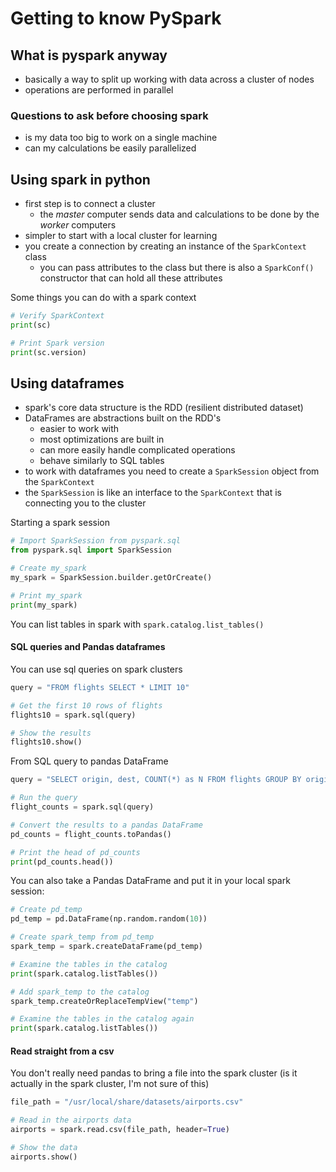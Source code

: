 # Getting to know PySpark

## What is pyspark anyway
- basically a way to split up working with data across a cluster of nodes
- operations are performed in parallel

### Questions to ask before choosing spark
- is my data too big to work on a single machine
- can my calculations be easily parallelized

## Using spark in python
- first step is to connect a cluster
    - the _master_ computer sends data and calculations to be done by the _worker_ computers
- simpler to start with a local cluster for learning
- you create a connection by creating an instance of the `SparkContext` class
    - you can pass attributes to the class but there is also a `SparkConf()` constructor that can hold all these attributes

Some things you can do with a spark context
```python
# Verify SparkContext
print(sc)

# Print Spark version
print(sc.version)
```
## Using dataframes
- spark's core data structure is the RDD (resilient distributed dataset)
- DataFrames are abstractions built on the RDD's
    - easier to work with 
    - most optimizations are built in
    - can more easily handle complicated operations
    - behave similarly to SQL tables
- to work with dataframes you need to create a `SparkSession` object from the `SparkContext`  
- the `SparkSession` is like an interface to the `SparkContext` that is connecting you to the cluster

Starting a spark session
```python
# Import SparkSession from pyspark.sql
from pyspark.sql import SparkSession

# Create my_spark
my_spark = SparkSession.builder.getOrCreate()

# Print my_spark
print(my_spark)
```
You can list tables in spark with `spark.catalog.list_tables()`

#### SQL queries and Pandas dataframes
You can use sql queries on spark clusters
```python
query = "FROM flights SELECT * LIMIT 10"

# Get the first 10 rows of flights
flights10 = spark.sql(query)

# Show the results
flights10.show()
```
From SQL query to pandas DataFrame
```python
query = "SELECT origin, dest, COUNT(*) as N FROM flights GROUP BY origin, dest"

# Run the query
flight_counts = spark.sql(query)

# Convert the results to a pandas DataFrame
pd_counts = flight_counts.toPandas()

# Print the head of pd_counts
print(pd_counts.head())
```
You can also take a Pandas DataFrame and put it in your local spark session:
```python
# Create pd_temp
pd_temp = pd.DataFrame(np.random.random(10))

# Create spark_temp from pd_temp
spark_temp = spark.createDataFrame(pd_temp)

# Examine the tables in the catalog
print(spark.catalog.listTables())

# Add spark_temp to the catalog
spark_temp.createOrReplaceTempView("temp")

# Examine the tables in the catalog again
print(spark.catalog.listTables())
```
#### Read straight from a csv
You don't really need pandas to bring a file into the spark cluster (is it actually in the spark cluster, I'm not sure of this)
```python
file_path = "/usr/local/share/datasets/airports.csv"

# Read in the airports data
airports = spark.read.csv(file_path, header=True)

# Show the data
airports.show()
```